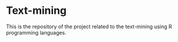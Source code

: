 # Text-mining
This is the repository of the project related to the text-mining using R programming languages.


